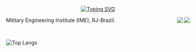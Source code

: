 <div id="top" align ="center" >
    <a href="https://git.io/typing-svg"><img src="https://readme-typing-svg.demolab.com?font=Exo+2&weight=100&duration=2000&pause=3500&color=FFFFF0&background=1B14FF00&center=true&vCenter=true&multiline=true&width=800&height=100&lines=Computer++Engineer+and+Software+Developer" alt="Typing SVG" /></a>
</div>

 <p align="left">Military Engineering Institute (IME), RJ-Brazil.
   <a href="https://www.linkedin.com/in/jo%C3%A3ovictor-engenharia/" target="_blank">
   <img align="right" src="https://img.shields.io/badge/-LinkedIn-%230077B5?style=for-the-badge&logo=linkedin&logoColor=white" target="_blank" />
   </a>
  
   <a href = "mailto:jvpcms@engenharia@gmail.com">
   <img align="right" src="https://img.shields.io/badge/-Gmail-%23333?style=for-the-badge&logo=gmail&logoColor=white" target="_blank" />
   </a>
 </p>
 
 <br>
 
 <div align="left">
   
   ![Top Langs](https://github-readme-stats.vercel.app/api/top-langs/?username=jvpcms&layout=compact&theme=tokyonight&border_color=0c594f)
   
 </div>
 
 

<!--
**jvpcms/jvpcms** is a ✨ _special_ ✨ repository because its `README.md` (this file) appears on your GitHub profile.

Here are some ideas to get you started:

- 🔭 I’m currently working on ...
- 🌱 I’m currently learning ...
- 👯 I’m looking to collaborate on ...
- 🤔 I’m looking for help with ...
- 💬 Ask me about ...
- 📫 How to reach me: ...
- 😄 Pronouns: ...
- ⚡ Fun fact: ...
-->
